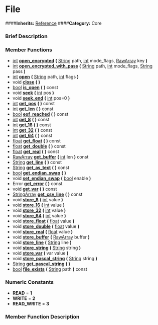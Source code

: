 #  File  
####**Inherits:** [Reference](class_reference)
####**Category:** Core

###  Brief Description  


###  Member Functions 
  * [int](class_int)  **[open&#95;encrypted](#open_encrypted)**  **(** [String](class_string) path, [int](class_int) mode_flags, [RawArray](class_rawarray) key  **)**
  * [int](class_int)  **[open&#95;encrypted&#95;with&#95;pass](#open_encrypted_with_pass)**  **(** [String](class_string) path, [int](class_int) mode_flags, [String](class_string) pass  **)**
  * [int](class_int)  **[open](#open)**  **(** [String](class_string) path, [int](class_int) flags  **)**
  * void  **[close](#close)**  **(** **)**
  * [bool](class_bool)  **[is&#95;open](#is_open)**  **(** **)** const
  * void  **[seek](#seek)**  **(** [int](class_int) pos  **)**
  * void  **[seek&#95;end](#seek_end)**  **(** [int](class_int) pos=0  **)**
  * [int](class_int)  **[get&#95;pos](#get_pos)**  **(** **)** const
  * [int](class_int)  **[get&#95;len](#get_len)**  **(** **)** const
  * [bool](class_bool)  **[eof&#95;reached](#eof_reached)**  **(** **)** const
  * [int](class_int)  **[get&#95;8](#get_8)**  **(** **)** const
  * [int](class_int)  **[get&#95;16](#get_16)**  **(** **)** const
  * [int](class_int)  **[get&#95;32](#get_32)**  **(** **)** const
  * [int](class_int)  **[get&#95;64](#get_64)**  **(** **)** const
  * [float](class_float)  **[get&#95;float](#get_float)**  **(** **)** const
  * [float](class_float)  **[get&#95;double](#get_double)**  **(** **)** const
  * [float](class_float)  **[get&#95;real](#get_real)**  **(** **)** const
  * [RawArray](class_rawarray)  **[get&#95;buffer](#get_buffer)**  **(** [int](class_int) len  **)** const
  * [String](class_string)  **[get&#95;line](#get_line)**  **(** **)** const
  * [String](class_string)  **[get&#95;as&#95;text](#get_as_text)**  **(** **)** const
  * [bool](class_bool)  **[get&#95;endian&#95;swap](#get_endian_swap)**  **(** **)**
  * void  **[set&#95;endian&#95;swap](#set_endian_swap)**  **(** [bool](class_bool) enable  **)**
  * Error  **[get&#95;error](#get_error)**  **(** **)** const
  * void  **[get&#95;var](#get_var)**  **(** **)** const
  * [StringArray](class_stringarray)  **[get&#95;csv&#95;line](#get_csv_line)**  **(** **)** const
  * void  **[store&#95;8](#store_8)**  **(** [int](class_int) value  **)**
  * void  **[store&#95;16](#store_16)**  **(** [int](class_int) value  **)**
  * void  **[store&#95;32](#store_32)**  **(** [int](class_int) value  **)**
  * void  **[store&#95;64](#store_64)**  **(** [int](class_int) value  **)**
  * void  **[store&#95;float](#store_float)**  **(** [float](class_float) value  **)**
  * void  **[store&#95;double](#store_double)**  **(** [float](class_float) value  **)**
  * void  **[store&#95;real](#store_real)**  **(** [float](class_float) value  **)**
  * void  **[store&#95;buffer](#store_buffer)**  **(** [RawArray](class_rawarray) buffer  **)**
  * void  **[store&#95;line](#store_line)**  **(** [String](class_string) line  **)**
  * void  **[store&#95;string](#store_string)**  **(** [String](class_string) string  **)**
  * void  **[store&#95;var](#store_var)**  **(** var value  **)**
  * void  **[store&#95;pascal&#95;string](#store_pascal_string)**  **(** [String](class_string) string  **)**
  * [String](class_string)  **[get&#95;pascal&#95;string](#get_pascal_string)**  **(** **)**
  * [bool](class_bool)  **[file&#95;exists](#file_exists)**  **(** [String](class_string) path  **)** const

###  Numeric Constants  
  * **READ** = **1**
  * **WRITE** = **2**
  * **READ_WRITE** = **3**

###  Member Function Description  
